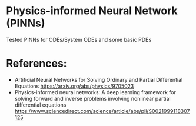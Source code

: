 # Physics-informed Neural Network (PINNs)
 
Tested PINNs for ODEs/System ODEs and some basic PDEs

# References:

- Artificial Neural Networks for Solving Ordinary and Partial Differential Equations https://arxiv.org/abs/physics/9705023
- Physics-informed neural networks: A deep learning framework for solving forward and inverse problems involving nonlinear partial differential equations https://www.sciencedirect.com/science/article/abs/pii/S0021999118307125
